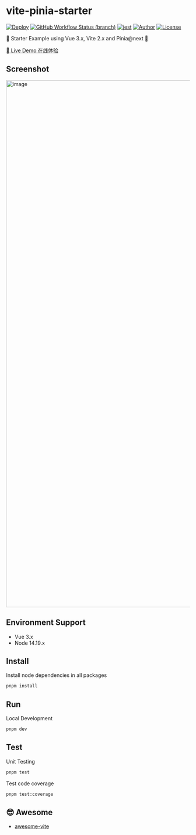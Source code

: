 # vite-pinia-starter

[![Deploy](https://github.com/pdsuwwz/vite-pinia-starter/workflows/Deploy%20for%20gh%20pages/badge.svg)](https://github.com/pdsuwwz/vite-pinia-starter/actions/workflows/deploy.yml)
[![GitHub Workflow Status (branch)](https://img.shields.io/github/workflow/status/pdsuwwz/vite-pinia-starter/Deploy%20for%20gh%20pages/main)](https://github.com/pdsuwwz/vite-pinia-starter/deployments/activity_log?environment=github-pages)
[![jest](https://jestjs.io/img/jest-badge.svg)](https://github.com/facebook/jest)
[![Author](https://img.shields.io/badge/Author-Wisdom-9cf)](https://github.com/pdsuwwz)
[![License](https://img.shields.io/github/license/pdsuwwz/vite-pinia-starter?color=blue)](https://github.com/pdsuwwz/vite-pinia-starter/blob/main/LICENSE)

🐝  Starter Example using Vue 3.x, Vite 2.x and Pinia@next 🍍

[🚀 Live Demo 在线体验](https://pdsuwwz.github.io/vite-pinia-starter)

<!-- > For Typescript: https://github.com/pdsuwwz/vite-ts-starter -->

## Screenshot

<img width="1440" alt="image" src="https://user-images.githubusercontent.com/19891724/154830184-7902ddfa-0438-4751-b5a3-9d128082ed67.png">

## Environment Support

* Vue 3.x
* Node 14.19.x

## Install

Install node dependencies in all packages

```bash
pnpm install
```

## Run

Local Development

```bash
pnpm dev
```

## Test

Unit Testing

```bash
pnpm test
```

Test code coverage

```bash
pnpm test:coverage
```

## 😎 Awesome

* [awesome-vite](https://github.com/pdsuwwz/awesome-vite)

